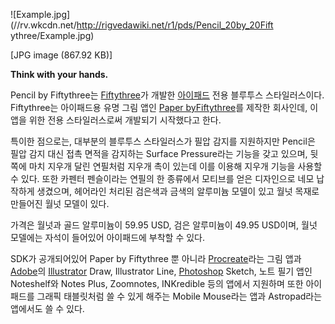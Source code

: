 ![Example.jpg](//rv.wkcdn.net/http://rigvedawiki.net/r1/pds/Pencil_20by_20Fift
ythree/Example.jpg)

[JPG image (867.92 KB)]

  
**Think with your hands.**

Pencil by Fiftythree는 [Fiftythree](Fiftythree.md)가 개발한
[아이패드](%EC%95%84%EC%9D%B4%ED%8C%A8%EB%93%9C.md) 전용 블루투스 스타일러스이다.
Fiftythree는 아이패드용 유명 그림 앱인 [Paper byFiftythree](Paper%20by%20Fiftythree.md)를 제작한 회사인데, 이 앱을 위한 전용 스타일러스로써 개발되기
시작했다고 한다.

특이한 점으로는, 대부분의 블루투스 스타일러스가 필압 감지를 지원하지만 Pencil은 필압 감지 대신 접촉 면적을 감지하는 Surface
Pressure라는 기능을 갖고 있으며, 뒷쪽에 마치 지우개 달린 연필처럼 지우개 촉이 있는데 이를 이용해 지우개 기능을 사용할 수 있다.
또한 카펜터 펜슬이라는 연필의 한 종류에서 모티브를 얻은 디자인으로 네모 납작하게 생겼으며, 헤어라인 처리된 검은색과 금색의 알루미늄 모델이
있고 월넛 목재로 만들어진 월넛 모델이 있다.

가격은 월넛과 골드 알루미늄이 59.95 USD, 검은 알루미늄이 49.95 USD이며, 월넛 모델에는 자석이 들어있어 아이패드에 부착할 수
있다.

SDK가 공개되어있어 Paper by Fiftythree 뿐 아니라 [Procreate](Procreate.md)라는 그림 앱과
[Adobe](Adobe.md)의 [Illustrator](Illustrator.md) Draw, Illustrator Line,
[Photoshop](Photoshop.md) Sketch, 노트 필기 앱인 Noteshelf와 Notes Plus,
Zoomnotes, INKredible 등의 앱에서 지원하며 또한 아이패드를 그래픽 태블릿처럼 쓸 수 있게 해주는 Mobile Mouse라는
앱과 Astropad라는 앱에서도 쓸 수 있다.

